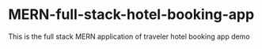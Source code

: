 # MERN-full-stack-hotel-booking-app
This is the full stack MERN application of traveler hotel booking app demo
